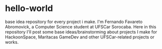 # hello-world
base idea repository for every project i make.
I'm Fernando Favareto Abromovick, a Computer Science student at UFSCar Sorocaba.
Here in this repository I'll post some base ideas/brainstorming about projects I make for HackoonSpace, Maritacas GameDev and other UFSCar-related projects or works.
